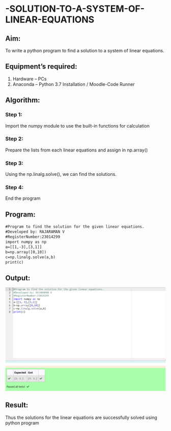 # -SOLUTION-TO-A-SYSTEM-OF-LINEAR-EQUATIONS
## Aim:
To write a python program to find a solution to a system of linear equations.
## Equipment’s required:
1. 	Hardware – PCs
2. 	Anaconda – Python 3.7 Installation / Moodle-Code Runner
## Algorithm:
### Step 1: 
Import the numpy module to use the built-in functions for calculation
### Step 2: 
Prepare the lists from each linear equations and assign in np.array()
### Step 3: 
Using the np.linalg.solve(), we can find the solutions.
### Step 4: 
End the program
## Program:
```
#Program to find the solution for the given linear equations.
#Developed by: RAJARAMAN V
#RegisterNumber:23014299
import numpy as np
a=[[1,-3],[3,1]]
b=np.array([0,10])
c=np.linalg.solve(a,b)
print(c)
```

## Output:
![output](/Screenshot%202023-12-13%20084147.png)
## Result: 
Thus the solutions for the linear equations are successfully solved using python program

